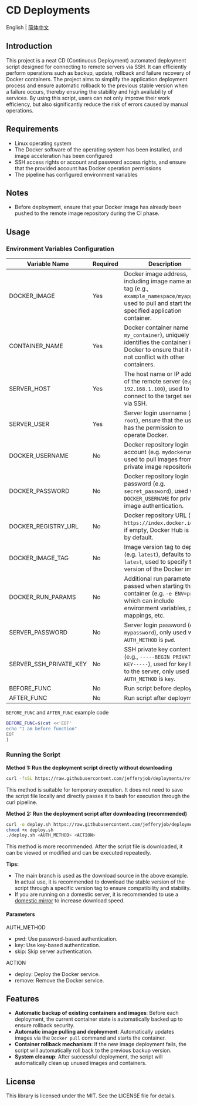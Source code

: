 # CD Deployments

English | [简体中文](README.cn.md)

## Introduction
This project is a neat CD (Continuous Deployment) automated deployment script designed for connecting to remote servers via SSH. It can efficiently perform operations such as backup, update, rollback and failure recovery of Docker containers. The project aims to simplify the application deployment process and ensure automatic rollback to the previous stable version when a failure occurs, thereby ensuring the stability and high availability of services. By using this script, users can not only improve their work efficiency, but also significantly reduce the risk of errors caused by manual operations.

## Requirements
- Linux operating system
- The Docker software of the operating system has been installed, and image acceleration has been configured
- SSH access rights or account and password access rights, and ensure that the provided account has Docker operation permissions
- The pipeline has configured environment variables

## Notes
- Before deployment, ensure that your Docker image has already been pushed to the remote image repository during the CI phase.

## Usage

### Environment Variables Configuration
| Variable Name | Required | Description |
|------------------------|-----|-----------------------------------------------------------------------------------|
| DOCKER_IMAGE | Yes | Docker image address, including image name and tag (e.g., `example_namespace/myapp`), used to pull and start the specified application container. |
| CONTAINER_NAME | Yes | Docker container name (e.g., `my_container`), uniquely identifies the container in Docker to ensure that it does not conflict with other containers. |
| SERVER_HOST | Yes | The host name or IP address of the remote server (e.g., `192.168.1.100`), used to connect to the target server via SSH. |
| SERVER_USER | Yes | Server login username (e.g., `root`), ensure that the user has the permission to operate Docker. |
| DOCKER_USERNAME | No | Docker repository login account (e.g. `mydockeruser`), used to pull images from private image repositories. |
| DOCKER_PASSWORD | No | Docker repository login password (e.g. `secret_password`), used with `DOCKER_USERNAME` for private image authentication. |
| DOCKER_REGISTRY_URL | No | Docker repository URL (e.g. `https://index.docker.io/v1`), if empty, Docker Hub is used by default. |
| DOCKER_IMAGE_TAG | No | Image version tag to deploy (e.g. `latest`), defaults to `latest`, used to specify the version of the Docker image. |
| DOCKER_RUN_PARAMS | No | Additional run parameters passed when starting the container (e.g. `-e ENV=prod`), which can include environment variables, port mappings, etc. |
| SERVER_PASSWORD | No | Server login password (e.g., `mypassword`), only used when `AUTH_METHOD` is `pwd`. |
| SERVER_SSH_PRIVATE_KEY | No | SSH private key content (e.g., `-----BEGIN PRIVATE KEY-----`), used for key login to the server, only used when `AUTH_METHOD` is `key`. |
| BEFORE_FUNC | No | Run script before deployment |
| AFTER_FUNC | No | Run script after deployment |

`BEFORE_FUNC` and `AFTER_FUNC` example code

```bash
BEFORE_FUNC=$(cat <<'EOF'
echo "I am before function"
EOF
)
```


### Running the Script
**Method 1: Run the deployment script directly without downloading**
```bash
curl -fsSL https://raw.githubusercontent.com/jefferyjob/deployments/refs/tags/v1.0.0/scripts/deploy.docker.sh | bash -s -- <AUTH_METHOD> <ACTION>
```
This method is suitable for temporary execution. It does not need to save the script file locally and directly passes it to bash for execution through the curl pipeline.


**Method 2: Run the deployment script after downloading (recommended)**
```bash
curl -o deploy.sh https://raw.githubusercontent.com/jefferyjob/deployments/refs/tags/v1.0.0/scripts/deploy.docker.sh
chmod +x deploy.sh
./deploy.sh <AUTH_METHOD> <ACTION>
```
This method is more recommended. After the script file is downloaded, it can be viewed or modified and can be executed repeatedly.


**Tips:**
- The main branch is used as the download source in the above example. In actual use, it is recommended to download the stable version of the script through a specific version tag to ensure compatibility and stability.
- If you are running on a domestic server, it is recommended to use a [domestic mirror](https://gitee.com/jefferyjob/deployments) to increase download speed.


#### Parameters
AUTH_METHOD
- pwd: Use password-based authentication.
- key: Use key-based authentication.
- skip: Skip server authentication.

ACTION
- deploy: Deploy the Docker service.
- remove: Remove the Docker service.

## Features
- **Automatic backup of existing containers and images**: Before each deployment, the current container state is automatically backed up to ensure rollback security.
- **Automatic image pulling and deployment**: Automatically updates images via the `Docker pull` command and starts the container.
- **Container rollback mechanism**: If the new image deployment fails, the script will automatically roll back to the previous backup version.
- **System cleanup**: After successful deployment, the script will automatically clean up unused images and containers.

## License
This library is licensed under the MIT. See the LICENSE file for details.

